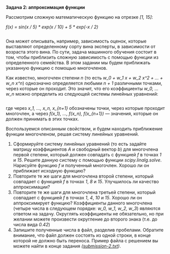 **Задача 2: аппроксимация функции**

Рассмотрим сложную математическую функцию на отрезке *[1, 15]*:

*f(x) = sin(x / 5) * exp(x / 10) + 5 * exp(-x / 2)*

![]()

Она может описывать, например, зависимость оценок, которые выставляют определенному сорту вина эксперты, в зависимости от возраста этого вина. По сути, задача машинного обучения состоит в том, чтобы приблизить сложную зависимость с помощью функции из определенного семейства. В этом задании мы будем приближать указанную функцию с помощью многочленов.

Как известно, многочлен степени *n* (то есть *w_0 + w_1 x + w_2 x^2 + ... + w_n x^n*) однозначно определяется любыми *n + 1* различными точками, через которые он проходит. Это значит, что его коэффициенты *w_0, ... w_n* можно определить из следующей системы линейных уравнений:

![]()

где через *x_1, ..., x_n, x_{n+1}* обозначены точки, через которые проходит многочлен, а через *f(x_1), ..., f(x_n), f(x_{n+1})* — значения, которые он должен принимать в этих точках.

Воспользуемся описанным свойством, и будем находить приближение функции многочленом, решая систему линейных уравнений.

1. Сформируйте систему линейных уравнений (то есть задайте матрицу коэффициентов *A* и свободный вектор *b*) для многочлена первой степени, который должен совпадать с функцией *f* в точках *1* и *15*. Решите данную систему с помощью функции *scipy.linalg.solve*. Нарисуйте функцию *f* и полученный многочлен. Хорошо ли он приближает исходную функцию?
2. Повторите те же шаги для многочлена второй степени, который совпадает с функцией *f* в точках *1*, *8* и *15*. Улучшилось ли качество аппроксимации?
3. Повторите те же шаги для многочлена третьей степени, который совпадает с функцией *f* в точках *1*, *4*, *10* и *15*. Хорошо ли он аппроксимирует функцию? Коэффициенты данного многочлена (четыре числа в следующем порядке: *w_0, w_1, w_2, w_3*) являются ответом на задачу. Округлять коэффициенты не обязательно, но при желании можете произвести округление до второго знака (т.е. до числа вида *0.42*)
4. Запишите полученные числа в файл, разделив пробелами. Обратите внимание, что файл должен состоять из одной строки, в конце которой не должно быть переноса. Пример файла с решением вы можете найти в конце задания *([submission-2.txt]())*.